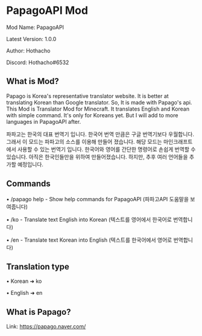 # PapagoAPI Mod
Mod Name: PapagoAPI

Latest Version: 1.0.0

Author: Hothacho

Discord: Hothacho#6532

## What is Mod?

Papago is Korea's representative translator website.
It is better at translating Korean than Google translator.
So, It is made with Papago's api. 
This Mod is Translator Mod for Minecraft.
It translates English and Korean with simple command.
It's only for Koreans yet.
But I will add to more languages in PapagoAPI after.

파파고는 한국의 대표 번역기 입니다.
한국어 번역 만큼은 구글 번역기보다 우월합니다.
그래서 이 모드는 파파고의 소스를 이용해 만들어 졌습니다.
해당 모드는 마인크래프트에서 사용할 수 있는 번역기 입니다.
한국어와 영어를 간단한 명령어로 손쉽게 번역할 수 있습니다.
아직은 한국인들만을 위하여 만들어졌습니다.
하지만, 추후 여러 언어들을 추가할 예정입니다.

## Commands

• /papago help - Show help commands for PapagoAPI (파파고API 도움말을 보여줍니다)

• /ko <text> - Translate text English into Korean (텍스트를 영어에서 한국어로 번역합니다)

• /en <text> - Translate text Korean into English (텍스트를 한국어에서 영어로 번역합니다)


## Translation type

• Korean ➜ ko

• English ➜ en


## What is Papago?

Link: https://papago.naver.com/

